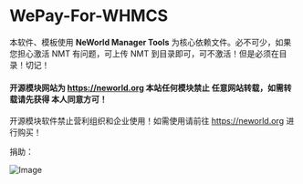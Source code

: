 # WePay-For-WHMCS

本软件、模板使用 **NeWorld Manager Tools** 为核心依赖文件。必不可少，如果您担心激活 NMT 有问题，可上传 NMT 到目录即可，可不激活！但是必须在目录！切记！

#### 开源模块网站为 https://neworld.org 本站任何模块禁止 任意网站转载，如需转载请先获得 本人同意方可！

开源模块软件禁止营利组织和企业使用！如需使用请前往 https://neworld.org 进行购买！

捐助：

![Image](https://ws3.sinaimg.cn/large/006tNc79gy1fooesn2qfrj30go0p0t9k.jpg)
